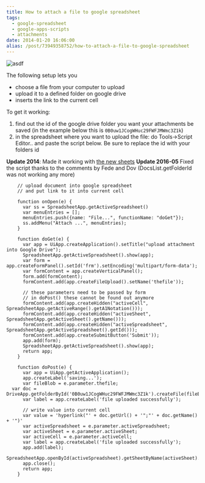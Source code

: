 ```yaml
---
title: How to attach a file to google spreadsheet
tags:
  - google-spreadsheet
  - google-apps-scripts
  - attachments
date: 2014-01-20 16:06:00
alias: /post/73949358752/how-to-attach-a-file-to-google-spreadsheet
---
```


![asdf](http://i.imgur.com/UnohuzJ.png)

The following setup lets you

*   choose a file from your computer to upload
*   upload it to a defined folder on google drive
*   inserts the link to the current cell

<!-- more -->

To get it working:

1.  find out the id of the google drive folder you want your attachments be saved (in the example below this is `0B0uw1JCogWHuc29FWFJMWmc3Z1k`)
2.  in the spreadsheet where you want to upload the file: do Tools→Script Editor.. and paste the script below. Be sure to replace the id with your folders id

**Update 2014**: Made it working with [the new sheets](http://googleblog.blogspot.ch/2013/12/new-google-sheets-faster-more-powerful.html)
**Update 2016-05** Fixed the script thanks to the comments by Fede and Dov (DocsList.getFolderId was not working any more)

        // upload document into google spreadsheet
        // and put link to it into current cell

        function onOpen(e) {
          var ss = SpreadsheetApp.getActiveSpreadsheet()
          var menuEntries = [];
          menuEntries.push({name: "File...", functionName: "doGet"});
          ss.addMenu("Attach ...", menuEntries);
        }

        function doGet(e) {
          var app = UiApp.createApplication().setTitle("upload attachment into Google Drive");
          SpreadsheetApp.getActiveSpreadsheet().show(app);
          var form = app.createFormPanel().setId('frm').setEncoding('multipart/form-data');
          var formContent = app.createVerticalPanel();
          form.add(formContent);  
          formContent.add(app.createFileUpload().setName('thefile'));

          // these parameters need to be passed by form
          // in doPost() these cannot be found out anymore
          formContent.add(app.createHidden("activeCell", SpreadsheetApp.getActiveRange().getA1Notation()));
          formContent.add(app.createHidden("activeSheet", SpreadsheetApp.getActiveSheet().getName()));
          formContent.add(app.createHidden("activeSpreadsheet", SpreadsheetApp.getActiveSpreadsheet().getId()));
          formContent.add(app.createSubmitButton('Submit'));
          app.add(form);
          SpreadsheetApp.getActiveSpreadsheet().show(app);
          return app;
        }

        function doPost(e) {
          var app = UiApp.getActiveApplication();
          app.createLabel('saving...');
          var fileBlob = e.parameter.thefile;
      var doc = DriveApp.getFolderById('0B0uw1JCogWHuc29FWFJMWmc3Z1k').createFile(fileBlob);
          var label = app.createLabel('file uploaded successfully');

          // write value into current cell
          var value = 'hyperlink("' + doc.getUrl() + '";"' + doc.getName() + '")'
          var activeSpreadsheet = e.parameter.activeSpreadsheet;
          var activeSheet = e.parameter.activeSheet;
          var activeCell = e.parameter.activeCell;
          var label = app.createLabel('file uploaded successfully');
          app.add(label);
          SpreadsheetApp.openById(activeSpreadsheet).getSheetByName(activeSheet).getRange(activeCell).setFormula(value);
          app.close();
          return app;
        }
    